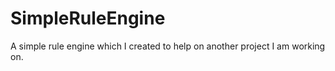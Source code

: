 # SimpleRuleEngine
A simple rule engine which I created to help on another project I am working on.
